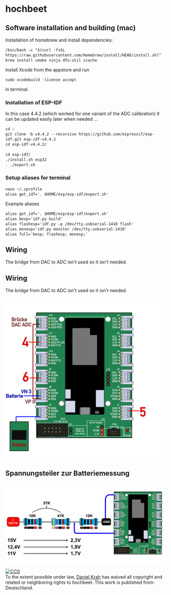# hochbeet


## Software installation and building (mac)

Installation of homebrew and install dependencies:

```
/bin/bash -c "$(curl -fsSL https://raw.githubusercontent.com/Homebrew/install/HEAD/install.sh)"
brew install cmake ninja dfu-util ccache
```
Install Xcode from the appstore and run

```
sudo xcodebuild -license accept
```
in terminal.

### Installation of ESP-IDF

In this case 4.4.2 (which worked for one variant of the ADC calibration)
It can be updated easily later when needed ...

```
cd ~
git clone -b v4.4.2 --recursive https://github.com/espressif/esp-idf.git esp-idf-v4.4.2
cd esp-idf-v4.4.2/

cd esp-idf/
./install.sh esp32
. ./export.sh
```
### Setup aliases for terminal
```
nano ~/.zprofile
alias get_idf='. $HOME/esp/esp-idf/export.sh'
```

Example aliases

```
alias get_idf='. $HOME/esp/esp-idf/export.sh'
alias besp='idf.py build'
alias flashesp='idf.py -p /dev/tty.usbserial-1410 flash'
alias monesp='idf.py monitor /dev/tty.usbserial-1410'
alias full='besp; flashesp; monesp;'
```


## Wiring

The bridge from DAC to ADC isn't used so it isn't needed.

## Wiring

The bridge from DAC to ADC isn't used so it isn't needed.


![](https://raw.githubusercontent.com/Moorviper/hochbeet/main/notes/GrolinKomplett.png)

## Spannungsteiler zur Batteriemessung
![](https://raw.githubusercontent.com/Moorviper/hochbeet/main/notes/spannungsteiler.jpg)


<p xmlns:dct="http://purl.org/dc/terms/" xmlns:vcard="http://www.w3.org/2001/vcard-rdf/3.0#">
 <a rel="license"
    href="http://creativecommons.org/publicdomain/zero/1.0/">
   <img src="http://i.creativecommons.org/p/zero/1.0/88x31.png" style="border-style: none;" alt="CC0" />
 </a>
 <br />
 To the extent possible under law,
 <a rel="dct:publisher"
    href="https://github.com/Moorviper/hochbeet">
   <span property="dct:title">Daniel Krah</span></a>
 has waived all copyright and related or neighboring rights to
 <span property="dct:title">hochbeet</span>.
This work is published from:
<span property="vcard:Country" datatype="dct:ISO3166"
     content="DE" about="https://github.com/Moorviper/hochbeet">
 Deutschland</span>.
</p>